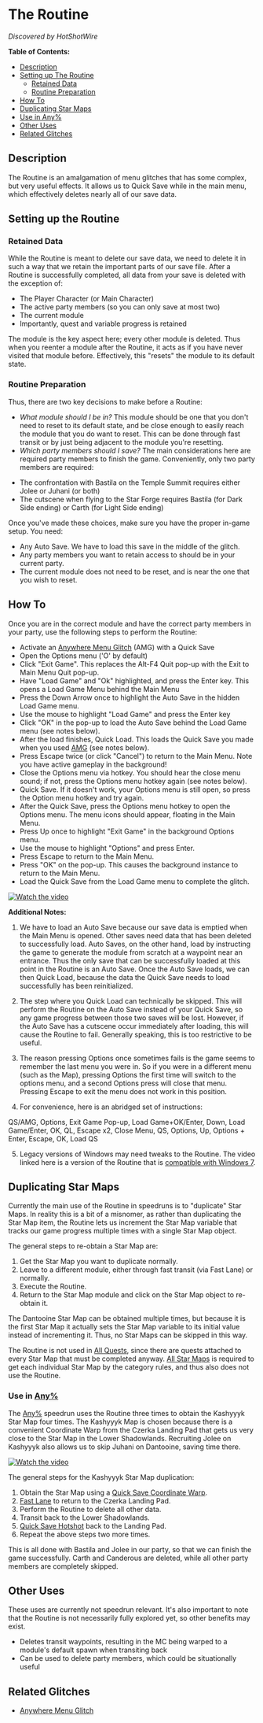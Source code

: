 # The Routine

*Discovered by HotShotWire*

**Table of Contents:**
- [Description](#description)
- [Setting up The Routine](#setting-up-the-routine)
  - [Retained Data](#retained-data)
  - [Routine Preparation](#routine-preparation)
- [How To](#how-to)
- [Duplicating Star Maps](#duplicating-star-maps)
- [Use in Any%](#use-in-any%25)
- [Other Uses](#other-uses)
- [Related Glitches](#related-glitches)

## Description

The Routine is an amalgamation of menu glitches that has some complex, but very useful effects.  It allows us to Quick Save while in the main menu, which effectively deletes nearly all of our save data. 

## Setting up the Routine

### Retained Data

While the Routine is meant to delete our save data, we need to delete it in such a way that we retain the important parts of our save file.  After a Routine is successfully completed, all data from your save is deleted with the exception of:
* The Player Character (or Main Character)
* The active party members (so you can only save at most two)
* The current module
* Importantly, quest and variable progress is retained

The module is the key aspect here; every other module is deleted.  Thus when you reenter a module after the Routine, it acts as if you have never visited that module before.  Effectively, this "resets" the module to its default state.

### Routine Preparation

Thus, there are two key decisions to make before a Routine:
- *What module should I be in?*  This module should be one that you don't need to reset to its default state, and be close enough to easily reach the module that you do want to reset.  This can be done through fast transit or by just being adjacent to the module you're resetting.
- *Which party members should I save?*  The main considerations here are required party members to finish the game.  Conveniently, only two party members are required:
* The confrontation with Bastila on the Temple Summit requires either Jolee or Juhani (or both)
* The cutscene when flying to the Star Forge requires Bastila (for Dark Side ending) or Carth (for Light Side ending)

Once you've made these choices, make sure you have the proper in-game setup.  You need:
* Any Auto Save.  We have to load this save in the middle of the glitch.
* Any party members you want to retain access to should be in your current party.
* The current module does not need to be reset, and is near the one that you wish to reset.

## How To

Once you are in the correct module and have the correct party members in your party, use the following steps to perform the Routine:
- Activate an [Anywhere Menu Glitch](<Anywhere Menu Glitch>) (AMG) with a Quick Save
- Open the Options menu ('O' by default) 
- Click "Exit Game".  This replaces the Alt-F4 Quit pop-up with the Exit to Main Menu Quit pop-up.
- Have "Load Game" and "Ok" highlighted, and press the Enter key.  This opens a Load Game Menu behind the Main Menu
- Press the Down Arrow once to highlight the Auto Save in the hidden Load Game menu.
- Use the mouse to highlight "Load Game" and press the Enter key
- Click "OK" in the pop-up to load the Auto Save behind the Load Game menu (see notes below).
- After the load finishes, Quick Load.  This loads the Quick Save you made when you used [AMG](<Anywhere Menu Glitch>) (see notes below).
- Press Escape twice (or click "Cancel") to return to the Main Menu.  Note you have active gameplay in the background!
- Close the Options menu via hotkey.  You should hear the close menu sound; if not, press the Options menu hotkey again (see notes below).
- Quick Save.  If it doesn't work, your Options menu is still open, so press the Option menu hotkey and try again.
- After the Quick Save, press the Options menu hotkey to open the Options menu.  The menu icons should appear, floating in the Main Menu.
- Press Up once to highlight "Exit Game" in the background Options menu.
- Use the mouse to highlight "Options" and press Enter.
- Press Escape to return to the Main Menu. 
- Press "OK" on the pop-up.  This causes the background instance to return to the Main Menu.
- Load the Quick Save from the Load Game menu to complete the glitch.

[![Watch the video](https://img.youtube.com/vi/50-SdtxMBgU/maxresdefault.jpg)](https://youtu.be/50-SdtxMBgU)

**Additional Notes:**

1. We have to load an Auto Save because our save data is emptied when the Main Menu is opened.  Other saves need data that has been deleted to successfully load.  Auto Saves, on the other hand, load by instructing the game to generate the module from scratch at a waypoint near an entrance.  Thus the only save that can be successfully loaded at this point in the Routine is an Auto Save.  Once the Auto Save loads, we can then Quick Load, because the data the Quick Save needs to load successfully has been reinitialized.

2. The step where you Quick Load can technically be skipped.  This will perform the Routine on the Auto Save instead of your Quick Save, so any game progress between those two saves will be lost.  However, if the Auto Save has a cutscene occur immediately after loading, this will cause the Routine to fail.  Generally speaking, this is too restrictive to be useful.

3. The reason pressing Options once sometimes fails is the game seems to remember the last menu you were in.  So if you were in a different menu (such as the Map), pressing Options the first time will switch to the options menu, and a second Options press will close that menu.  Pressing Escape to exit the menu does not work in this position.

4. For convenience, here is an abridged set of instructions:

QS/AMG, Options, Exit Game Pop-up, Load Game+OK/Enter, Down, Load Game/Enter, OK, QL, Escape x2, Close Menu, QS, Options, Up, Options + Enter, Escape, OK, Load QS

5. Legacy versions of Windows may need tweaks to the Routine.  The video linked here is a version of the Routine that is [compatible with Windows 7](https://www.youtube.com/watch?v=zdSSroyQqzc).

## Duplicating Star Maps

Currently the main use of the Routine in speedruns is to "duplicate" Star Maps.  In reality this is a bit of a misnomer, as rather than duplicating the Star Map item, the Routine lets us increment the Star Map variable that tracks our game progress multiple times with a single Star Map object.

The general steps to re-obtain a Star Map are:
1. Get the Star Map you want to duplicate normally.
2. Leave to a different module, either through fast transit (via Fast Lane) or normally.
3. Execute the Routine.
4. Return to the Star Map module and click on the Star Map object to re-obtain it.

The Dantooine Star Map can be obtained multiple times, but because it is the first Star Map it actually sets the Star Map variable to its initial value instead of incrementing it.  Thus, no Star Maps can be skipped in this way.  

The Routine is not used in [All Quests](<../Route Guides/All Quests Unrestricted>), since there are quests attached to every Star Map that must be completed anyway.  [All Star Maps](<../Route Guides/All Star Maps>) is required to get each individual Star Map by the category rules, and thus also does not use the Routine.

### Use in [Any%](<../Route Guides/Any%25 Unrestricted>)

The [Any%](<../Route Guides/Any%25 Unrestricted>) speedrun uses the Routine three times to obtain the Kashyyyk Star Map four times.  The Kashyyyk Map is chosen because there is a convenient Coordinate Warp from the Czerka Landing Pad that gets us very close to the Star Map in the Lower Shadowlands.  Recruiting Jolee on Kashyyyk also allows us to skip Juhani on Dantooine, saving time there.

[![Watch the video](https://img.youtube.com/vi/N2xK6V7fJCc/maxresdefault.jpg)](https://youtu.be/N2xK6V7fJCc)

The general steps for the Kashyyyk Star Map duplication:
1. Obtain the Star Map using a [Quick Save Coordinate Warp](Hotshot#coordinate-warping).
2. [Fast Lane](<Fast Lane>) to return to the Czerka Landing Pad.
3. Perform the Routine to delete all other data.
4. Transit back to the Lower Shadowlands.
5. [Quick Save Hotshot](Hotshot#quick-save-hotshots) back to the Landing Pad.
6. Repeat the above steps two more times.

This is all done with Bastila and Jolee in our party, so that we can finish the game successfully.  Carth and Canderous are deleted, while all other party members are completely skipped.

## Other Uses

These uses are currently not speedrun relevant.  It's also important to note that the Routine is not necessarily fully explored yet, so other benefits may exist.

* Deletes transit waypoints, resulting in the MC being warped to a module's default spawn when transiting back
* Can be used to delete party members, which could be situationally useful

## Related Glitches

* [Anywhere Menu Glitch](<Anywhere Menu Glitch>)

